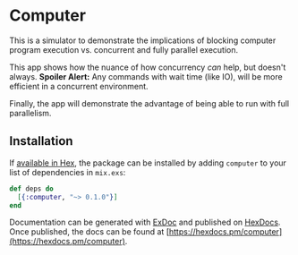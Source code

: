 # Computer

This is a simulator to demonstrate the implications of blocking computer program execution vs. concurrent and fully parallel execution.

This app shows how the nuance of how concurrency _can_ help, but doesn't always.
**Spoiler Alert:** Any commands with wait time (like IO), will be more efficient in a concurrent environment.

Finally, the app will demonstrate the advantage of being able to run with full parallelism. 

## Installation

If [available in Hex](https://hex.pm/docs/publish), the package can be installed
by adding `computer` to your list of dependencies in `mix.exs`:

```elixir
def deps do
  [{:computer, "~> 0.1.0"}]
end
```

Documentation can be generated with [ExDoc](https://github.com/elixir-lang/ex_doc)
and published on [HexDocs](https://hexdocs.pm). Once published, the docs can
be found at [https://hexdocs.pm/computer](https://hexdocs.pm/computer).
